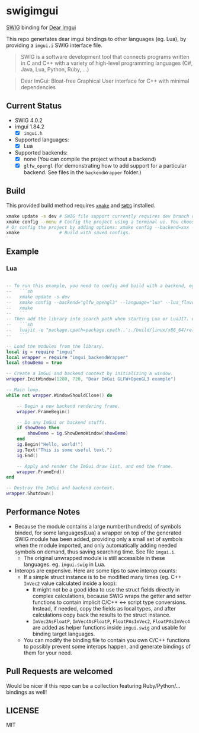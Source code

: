 # swigimgui #

[SWIG](http://www.swig.org/) binding for [Dear Imgui](https://github.com/ocornut/imgui)

This repo genertates dear imgui bindings to other languages (eg. Lua), by providing a `imgui.i` SWIG interface file.

> SWIG is a software development tool that connects programs written in C and C++ with a variety of high-level programming languages (C#, Java, Lua, Python, Ruby, ...)

> Dear ImGui: Bloat-free Graphical User interface for C++ with minimal dependencies

## Current Status ##

- SWIG 4.0.2
- imgui 1.84.2
    - [x] `imgui.h`
- Supported languages:
    - [x] Lua
- Supported backends:
    - [x] none (You can compile the project without a backend)
    - [x] `glfw_opengl` (for demonstrating how to add support for a particular backend. See files in the `backendWrapper` folder.)

## Build ##

This provided build method requires [`xmake`](https://github.com/xmake-io/xmake#installation) and [`SWIG`](http://www.swig.org/download.html) installed.

```sh
xmake update -s dev # SWIG file support currently requires dev branch of xmake. Will not need this line anymore after xmake publishes a release.
xmake config --menu # Config the project using a terminal ui. You choose a target language and other options in the menu `Project Configuration`.
# Or config the project by adding options: xmake config --backend=xxx --language=xxx [--lua_flavor=xxx]
xmake               # Build with saved configs.
```

## Example ##

### Lua ###

```lua

-- To run this example, you need to config and build with a backend, eg.:
--   ```sh
--   xmake update -s dev
--   xmake config --backend="glfw_opengl3" --language="lua" --lua_flavor="luajit"
--   xmake
--   ```
-- Then add the library into search path when starting Lua or LuaJIT. eg.:
--   ```sh
--   luajit -e "package.cpath=package.cpath..';./build/linux/x86_64/release/swigimgui_lua.so'" "example.lua"
--   ```

-- Load the modules from the library.
local ig = require "imgui"
local wrapper = require "imgui_backendWrapper"
local showDemo = true

-- Create a ImGui and backend context by initializing a window.
wrapper.InitWindow(1280, 720, "Dear ImGui GLFW+OpenGL3 example")

-- Main loop.
while not wrapper.WindowShouldClose() do

    -- Begin a new backend rendering frame.
    wrapper.FrameBegin()

    -- Do any ImGui or backend stuffs.
    if showDemo then
        showDemo = ig.ShowDemoWindow(showDemo)
    end
    ig.Begin("Hello, world!")
    ig.Text("This is some useful text.")
    ig.End()

    -- Apply and render the ImGui draw list, and end the frame.
    wrapper.FrameEnd()
end

-- Destroy the ImGui and backend context.
wrapper.Shutdown()

```

## Performance Notes ##

- Because the module contains a large number(hundreds) of symbols binded, for some languages(Lua) a wrapper on top of the generated SWIG module has been added, providing only a small set of symbols when the module imported, and only automatically adding needed symbols on demand, thus saving searching time. See file `imgui.i`.
    - The original unwrapped module is still accessible in these languages. eg. `imgui.swig` in Lua.
- Interops are expensive. Here are some tips to save interop counts:
    - If a simple struct instance is to be modified many times (eg. C++ `ImVec2` value calculated inside a loop):
        - It might not be a good idea to use the struct fields directly in complex calculations, because SWIG wraps the getter and setter functions to contain implicit C/C++ <-> script type conversions. Instead, if needed, copy the fields as local types, and after calculations copy back the results to the struct instance.
        - `ImVec2AsFloatP`, `ImVec4AsFloatP`, `FloatPAsImVec2`, `FloatPAsImVec4` are added as helper functions inside `imgui.swig` and usable for binding target languages.
    - You can modify the binding file to contain you own C/C++ functions to possibly prevent some interops happen, and generate bindings of them for your need.

## Pull Requests are welcomed ##

Would be nicer if this repo can be a collection featuring Ruby/Python/... bindings as well!

## LICENSE ##

MIT
